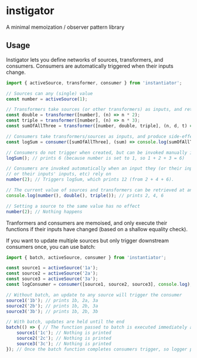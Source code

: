 # instigator
A minimal memoization / observer pattern library

## Usage

Instigator lets you define networks of sources, transformers, and consumers. Consumers are
automatically triggered when their inputs change.

```js
import { activeSource, transformer, consumer } from 'instantiator';

// Sources can any (single) value
const number = activeSource(1);

// Transformers take sources (or other transformers) as inputs, and return outputs
const double = transformer([number], (n) => n * 2);
const triple = transformer([number], (n) => n * 3);
const sumOfAllThree = transformer([number, double, triple], (n, d, t) => n + d + t);

// Consumers take transformers/sources as inputs, and produce side-effects (no outputs)
const logSum = consumer([sumOfAllThree], (sum) => console.log(sumOfAllThree));

// Consumers do not trigger when created, but can be invoked manually if you like
logSum(); // prints 6 (because number is set to 1, so 1 + 2 + 3 = 6)

// Consumers are invoked automatically when an input they (or their inputs,
// or their inputs' inputs, etc) rely on
number(2); // Triggers logSum, which prints 12 (from 2 + 4 + 6).

// The current value of sources and transformers can be retrieved at any time
console.log(number(), double(), triple()); // prints 2, 4, 6

// Setting a source to the same value has no effect
number(2); // Nothing happens
```

Tranformers and consumers are memoised, and only execute their functions if their inputs
have changed (based on a shallow equality check).

If you want to update multiple sources but only trigger downstream consumers once, you can use batch:

```js
import { batch, activeSource, consumer } from 'instantiator';

const source1 = activeSource('1a');
const source2 = activeSource('2a');
const source3 = activeSource('3a');
const logConsumer = consumer([source1, source2, source3], console.log);

// Without batch, an update to any source will trigger the consumer
source1('1b'); // prints 1b, 2a, 3a
source2('2b'); // prints 1b, 2b, 3a
source3('3b'); // prints 1b, 2b, 3b

// With batch, updates are held until the end
batch(() => { // The function passed to batch is executed immediately and synchronously
    source1('1c'); // Nothing is printed
    source2('2c'); // Nothing is printed
    source3('3c'); // Nothing is printed
}); // Once the batch function completes consumers trigger, so logger prints 1c, 2c, 3c
```